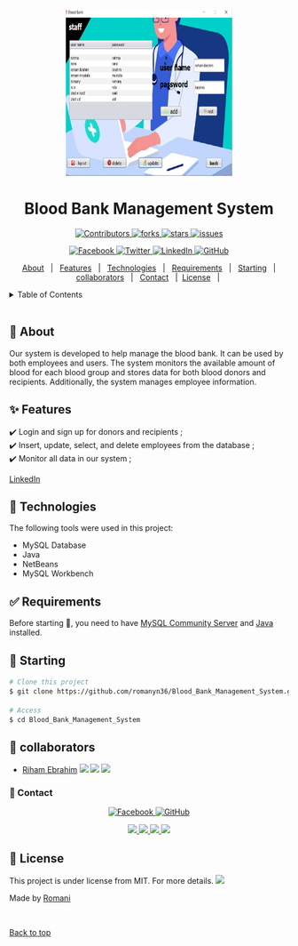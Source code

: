 


<div align="center" id="top"> 
<img src="/images/manageScreen.png" alt="Blood_bank Project" width="300" height="300" />

  <!-- <a href="/images/demo.mp4">Demo</a> -->
</div>

<h1 align="center">Blood Bank Management System</h1>

<p align="center">
<a href="https://github.com/romanyn36/Blood_Bank_Management_System/graphs/contributors">
  <img src="https://img.shields.io/github/contributors/romanyn36/Blood_Bank_Management_System.svg?style=for-the-badge" alt="Contributors" />
</a>


<a href="https://github.com/romanyn36/Blood_Bank_Management_System/network/members">
  <img src="https://img.shields.io/github/forks/romanyn36/Blood_Bank_Management_System.svg?style=for-the-badge" alt="forks" />
</a>

<a href="https://github.com/romanyn36/Blood_Bank_Management_System/stargazers">
  <img src="https://img.shields.io/github/stars/romanyn36/Blood_Bank_Management_System.svg?style=for-the-badge" alt="stars" />
</a>

<a href="https://github.com/romanyn36/Blood_Bank_Management_System/issues">
  <img src="https://img.shields.io/github/issues/romanyn36/Blood_Bank_Management_System.svg?style=for-the-badge" alt="issues" />
</a>



</p>
<p align="center">
 <a href="https://www.facebook.com/romanyn3/" target="_blank">
  <img src="https://img.shields.io/badge/-Romani-1877F2?style=flat&logo=facebook&logoColor=white" alt="Facebook" />
</a>

<a href="https://twitter.com/romanyn36" target="_blank">
  <img src="https://img.shields.io/badge/-@romanyn36-1DA1F2?style=flat&logo=twitter&logoColor=white" alt="Twitter" />
</a>

<!-- <a href="https://www.instagram.com/romanyn36/" target="_blank">
  <img src="https://img.shields.io/badge/-romanyn36-E4405F?style=flat&logo=instagram&logoColor=white" alt="Instagram" />
</a> -->


<!-- <a href="mailto:youremail@example.com" target="_blank">
  <img src="https://img.shields.io/badge/-Email-D14836?style=flat&logo=mail.ru&logoColor=white" alt="Email" />
</a> -->

<a href="https://www.linkedin.com/in/romanyn36" target="_blank">
  <img src="https://img.shields.io/badge/-@romanyn36-0077B5?style=flat&logo=linkedin&logoColor=white" alt="LinkedIn" />
</a>

<a href="https://github.com/romanyn36" target="_blank">
  <img src="https://img.shields.io/badge/-@romanyn36-181717?style=flat&logo=github&logoColor=white" alt="GitHub" />
</a>

</p>

<p align="center">
  <a href="#dart-about">About</a> &#xa0; | &#xa0; 
  <a href="#sparkles-features">Features</a> &#xa0; | &#xa0;
  <a href="#rocket-technologies">Technologies</a> &#xa0; | &#xa0;
  <a href="#white_check_mark-requirements">Requirements</a> &#xa0; | &#xa0;
  <a href="#checkered_flag-starting">Starting</a> &#xa0; | &#xa0;<a href="#busts_in_silhouette-collaborators">collaborators</a> &#xa0; | &#xa0;
<a href="#email-contact">Contact</a> &#xa0; | &#xa0;<a href="#memo-license">License</a> &#xa0; | &#xa0;
</p>

<!-- TABLE OF CONTENTS -->
<details>
  <summary>Table of Contents</summary>
  <ol>
    <li><a href="#dart-about">About</a></li>
    <li><a href="#sparkles-features">Features</a></li>
    <li><a href="#rocket-technologies">Technologies</a></li>
    <li><a href="#white_check_mark-requirements">Requirements</a></li>
    <li><a href="#checkered_flag-starting">Starting</a></li>
    <li><a href="#busts_in_silhouette-collaborators">collaborators</a></li>
    <li><a href="#email-contact">Contact</a></li>
    <li><a href="#memo-license">License</a></li>
    <li><a href="https://github.com/romanyn36" target="_blank">Author</a></li>
  </ol>
</details>

<br>

## :dart: About ##

Our system is developed to help manage the blood bank. It can be used by both employees and users. The system monitors the available amount of blood for each blood group and stores data for both blood donors and recipients. Additionally, the system manages employee information.

## :sparkles: Features ##

:heavy_check_mark: Login and sign up for donors and recipients ;\
:heavy_check_mark: Insert, update, select, and delete employees from the database ;\
:heavy_check_mark: Monitor all data in our system ;




[LinkedIn](https://www.linkedin.com/in/romanyn36/)



## :rocket: Technologies ##

The following tools were used in this project:
- MySQL Database
- Java
- NetBeans
- MySQL Workbench

## :white_check_mark: Requirements ##

Before starting :checkered_flag:, you need to have [MySQL Community Server](https://dev.mysql.com/downloads/mysql/) and [Java](https://www.oracle.com/java/technologies/downloads/) installed.

## :checkered_flag: Starting ##

```bash
# Clone this project
$ git clone https://github.com/romanyn36/Blood_Bank_Management_System.git

# Access
$ cd Blood_Bank_Management_System
```
## :busts_in_silhouette: collaborators ##
- [Riham Ebrahim](https://github.com/rihamibrahim17) [![](https://img.shields.io/badge/-@rihamibrahim17-181717?style=flat&logo=github&logoColor=white)](https://github.com/rihamibrahim17) [![](https://img.shields.io/badge/-RihamIbrahim-0077B5?style=flat&logo=linkedin&logoColor=white)](https://www.linkedin.com/in/riham-ibrahim-61ab67227) [![](https://img.shields.io/badge/-RihamIbrahim-1877F2?style=flat&logo=facebook&logoColor=white)](https://www.facebook.com/reham.ibrahem.589?mibextid=ZbWKwL)

 
 



### :email: Contact ##
<p align="center">
 <a href="https://www.facebook.com/romanyn3/" target="_blank">
  <img src="https://img.shields.io/badge/-Facebook-1877F2?style=flat&logo=facebook&logoColor=white" alt="Facebook" />
</a>

<!-- <a href="https://twitter.com/romanyn36" target="_blank">
  <img src="https://img.shields.io/badge/-@romanyn36-1DA1F2?style=flat&logo=twitter&logoColor=white" alt="Twitter" /> -->
</a>

<!-- <a href="https://www.instagram.com/romanyn36/" target="_blank">
  <img src="https://img.shields.io/badge/-romanyn36-E4405F?style=flat&logo=instagram&logoColor=white" alt="Instagram" />
</a> -->


<!-- <a href="mailto:youremail@example.com" target="_blank">
  <img src="https://img.shields.io/badge/-Email-D14836?style=flat&logo=mail.ru&logoColor=white" alt="Email" />
</a> -->

<!-- <a href="https://www.linkedin.com/in/romanyn36" target="_blank">
  <img src="https://img.shields.io/badge/-@romanyn36-0077B5?style=flat&logo=linkedin&logoColor=white" alt="LinkedIn" />
</a> -->

<a href="https://github.com/romanyn36" target="_blank">
  <img src="https://img.shields.io/badge/-@romanyn36-181717?style=flat&logo=github&logoColor=white" alt="GitHub" />
</a>

</p>

<!-- social links -->
<p align="center">
<a href="https://romanyn36.github.io" target="_blank">
  <img height="50" src="https://user-images.githubusercontent.com/46517096/166972883-f5f1d88c-0246-4374-88ac-ded0f2cf0699.png"/>
</a>

<a href="https://www.linkedin.com/in/romanyn36/" target="_blank">
  <img height="50" src="https://user-images.githubusercontent.com/46517096/166973395-19676cd8-f8ec-4abf-83ff-da8243505b82.png"/>
</a>

<a href="https://dev.to/romanyn36" target="_blank">
  <img height="50" src="https://user-images.githubusercontent.com/46517096/166974096-7aeecad4-483e-4c85-983f-f4b37b3f794e.png"/>
</a>

<a href="https://twitter.com/romanyn36" target="_blank">
  <img height="50" src="https://user-images.githubusercontent.com/46517096/166974271-91dfa250-d70b-4cb9-8707-f1bda1b708c3.png"/>
</a>
</p>



## :memo: License ##

This project is under license from MIT. For more details. [![](https://img.shields.io/github/license/sourcerer-io/hall-of-fame.svg?colorB=ff0000)](https://github.com/romanyn36/romanyn36/blob/main/License.md)


Made by <a href="https://github.com/romanyn36" target="_blank">Romani</a>

&#xa0;

<a href="#top">Back to top</a>


